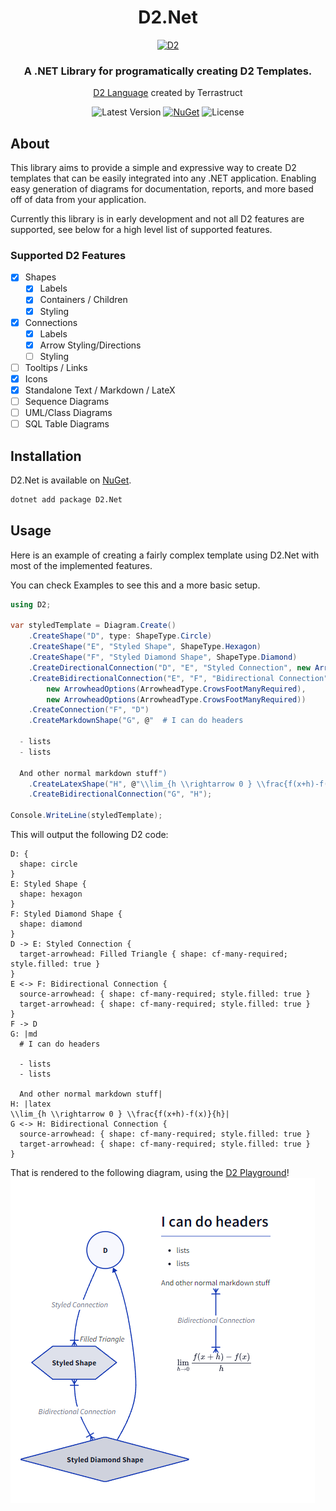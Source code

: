 


<div align="center">
<h1>D2.Net</h1>
    <a href="https://github.com/terrastruct/d2">
        <img src="https://github.com/terrastruct/d2/blob/master/docs/assets/banner.png?raw=true" alt="D2" />
    </a>
<h3>
A .NET Library for programatically creating D2 Templates.
</h3>

[D2 Language](https://github.com/terrastruct/d2) created by Terrastruct

![Latest Version](https://img.shields.io/github/v/release/Snappey/D2.Net)
[![NuGet](https://img.shields.io/nuget/v/D2.Net.svg)](https://www.nuget.org/packages/D2.Net/)
![License](https://img.shields.io/github/license/Snappey/D2.Net.svg)

</div>

## About

This library aims to provide a simple and expressive way to create D2 templates that can be easily integrated into any .NET application. Enabling easy generation of diagrams for documentation, reports, and more based off of data from your application.

Currently this library is in early development and not all D2 features are supported, see below for a high level list of supported features.

### Supported D2 Features

- [x] Shapes
  - [x] Labels
  - [x] Containers / Children
  - [x] Styling
- [x] Connections
  - [x] Labels
  - [x] Arrow Styling/Directions
  - [ ] Styling
- [ ] Tooltips / Links
- [x] Icons
- [x] Standalone Text / Markdown / LateX
- [ ] Sequence Diagrams
- [ ] UML/Class Diagrams
- [ ] SQL Table Diagrams

## Installation

D2.Net is available on [NuGet](https://www.nuget.org/packages/D2.Net/).

```bash
dotnet add package D2.Net
```

## Usage

Here is an example of creating a fairly complex template using D2.Net with most of the implemented features.

You can check Examples to see this and a more basic setup.

```csharp
using D2;

var styledTemplate = Diagram.Create()
    .CreateShape("D", type: ShapeType.Circle)
    .CreateShape("E", "Styled Shape", ShapeType.Hexagon)
    .CreateShape("F", "Styled Diamond Shape", ShapeType.Diamond)
    .CreateDirectionalConnection("D", "E", "Styled Connection", new ArrowheadOptions(ArrowheadType.CrowsFootManyRequired, "Filled Triangle"))
    .CreateBidirectionalConnection("E", "F", "Bidirectional Connection",
        new ArrowheadOptions(ArrowheadType.CrowsFootManyRequired),
        new ArrowheadOptions(ArrowheadType.CrowsFootManyRequired))
    .CreateConnection("F", "D")
    .CreateMarkdownShape("G", @"  # I can do headers

  - lists
  - lists

  And other normal markdown stuff")
    .CreateLatexShape("H", @"\\lim_{h \\rightarrow 0 } \\frac{f(x+h)-f(x)}{h}")
    .CreateBidirectionalConnection("G", "H");

Console.WriteLine(styledTemplate);
```
This will output the following D2 code:

```d2
D: {
  shape: circle
}
E: Styled Shape {
  shape: hexagon
}
F: Styled Diamond Shape {
  shape: diamond
}
D -> E: Styled Connection {
  target-arrowhead: Filled Triangle { shape: cf-many-required; style.filled: true }
}
E <-> F: Bidirectional Connection {
  source-arrowhead: { shape: cf-many-required; style.filled: true }
  target-arrowhead: { shape: cf-many-required; style.filled: true }
}
F -> D
G: |md
  # I can do headers

  - lists
  - lists

  And other normal markdown stuff|
H: |latex
\\lim_{h \\rightarrow 0 } \\frac{f(x+h)-f(x)}{h}|
G <-> H: Bidirectional Connection {
  source-arrowhead: { shape: cf-many-required; style.filled: true }
  target-arrowhead: { shape: cf-many-required; style.filled: true }
}

```
That is rendered to the following diagram, using the [D2 Playground]([https://play.d2lang.com/?script=crRSCC5JLCrJzEtXCMjPzCvhcrJScM1LQfCdrRR8M1NSclIhfIVqLgUFBYXijMSCVCuFjNSKxPT8PK5aLkcFXTsFZy5nEOVkpeCRmpOTrxCeX5STosgFCAAA__8%3D&](https://play.d2lang.com/?script=1JBBi9swFITv71cM9JJQXHpWS6Ct66Tn9GhYhPVsiZWl3WeZONj-74sdyIYllxz3JphPM_MmVxgJ6Kx-YYXKSeWZZvqrcExnzwbHRbllLA-6iYFmKq5Q7nQbwx3YXASaKUe2w7vtnxgCV8nFsOJJS8Mp0yLxZFkbhcL5hfsvTofGM8ZrxzprdThnwq-9EzY_0C2W3-r1g0KSnjEvN-BntkOh8NsZJ5cw7T8md7GXim-TH0261_7xtsWyT057hak1BHzBP1Q6wEQsliwdEZDBuy51Ny8CfgWDmCwLQpRWe7Rank08BXSpr-uJDgqT14kHKkvv2qfRoizFNTatlfEdM8qyFl2N9Wb4ardZvRm282jnifbriodPsuJbAAAA__8%3D&sketch=0&))!
![Basic Template](./assets/d2-readme.png)
